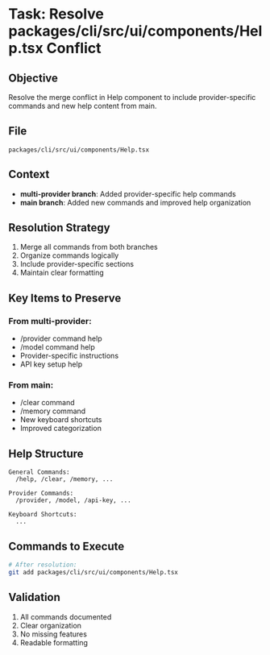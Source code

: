 # Task: Resolve packages/cli/src/ui/components/Help.tsx Conflict

## Objective

Resolve the merge conflict in Help component to include provider-specific commands and new help content from main.

## File

`packages/cli/src/ui/components/Help.tsx`

## Context

- **multi-provider branch**: Added provider-specific help commands
- **main branch**: Added new commands and improved help organization

## Resolution Strategy

1. Merge all commands from both branches
2. Organize commands logically
3. Include provider-specific sections
4. Maintain clear formatting

## Key Items to Preserve

### From multi-provider:

- /provider command help
- /model command help
- Provider-specific instructions
- API key setup help

### From main:

- /clear command
- /memory command
- New keyboard shortcuts
- Improved categorization

## Help Structure

```
General Commands:
  /help, /clear, /memory, ...

Provider Commands:
  /provider, /model, /api-key, ...

Keyboard Shortcuts:
  ...
```

## Commands to Execute

```bash
# After resolution:
git add packages/cli/src/ui/components/Help.tsx
```

## Validation

1. All commands documented
2. Clear organization
3. No missing features
4. Readable formatting
